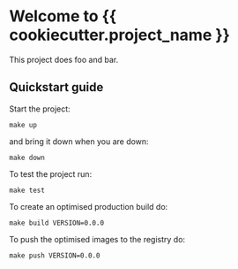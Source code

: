# Welcome to {{ cookiecutter.project_name }}

This project does foo and bar.

## Quickstart guide

Start the project:

    make up
    
and bring it down when you are down:

    make down
    
To test the project run:

    make test
    
To create an optimised production build do:

    make build VERSION=0.0.0
    
To push the optimised images to the registry do:

    make push VERSION=0.0.0
